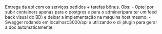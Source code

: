 Entrega da api com os serviços pedidos + tarefas bônus.
Obs: - Optei por subir containers apenas para o postgres e para o adminer(para ter um feed back visual do BD) e deixar a implementação na maquina host mesmo.
     - Swagger rodando em localhost:3000/api e utilizando o cli plugin para gerar a doc automaticamente.
